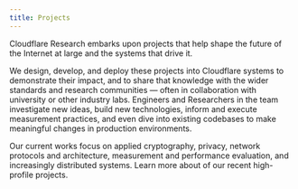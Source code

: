 ```yaml
---
title: Projects
---
```



Cloudflare Research embarks upon projects that help shape the future of the Internet at large and the systems that drive it. 

We design, develop, and deploy these projects into Cloudflare systems to demonstrate their impact, and to share that knowledge with the wider standards and research communities — often in collaboration with university or other industry labs. Engineers and Researchers in the team investigate new ideas, build new technologies, inform and execute measurement practices, and even dive into existing codebases to make meaningful changes in production environments. 

Our current works focus on applied cryptography, privacy, network protocols and architecture, measurement and performance evaluation, and increasingly distributed systems. Learn more about of our recent high-profile projects.